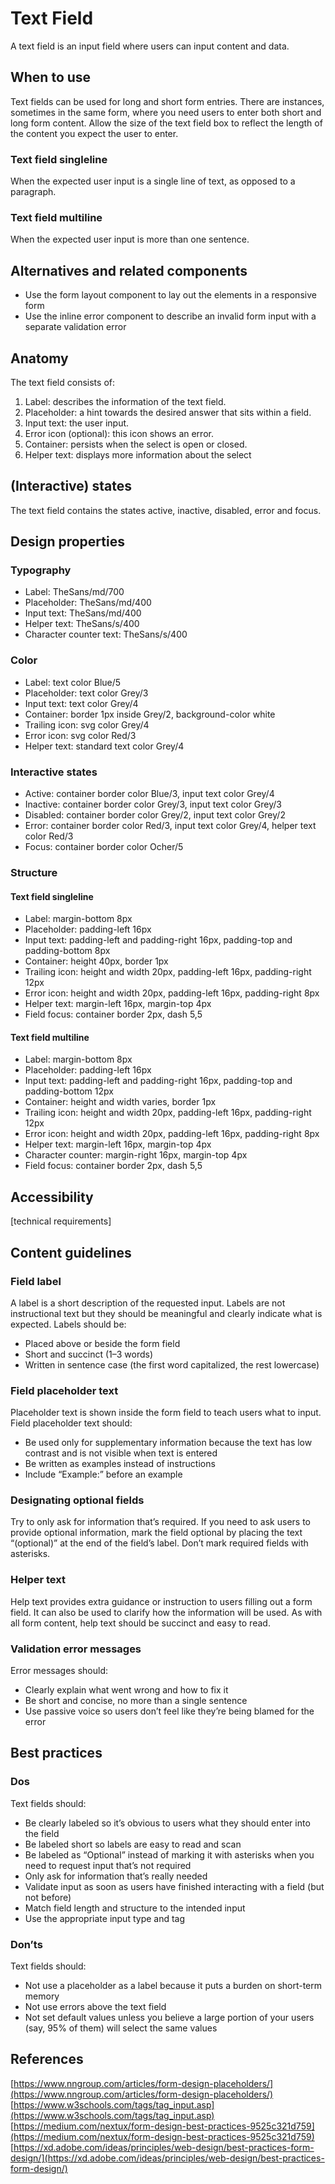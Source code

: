 # Text Field

A text field is an input field where users can input content and data.

## When to use

Text fields can be used for long and short form entries. There are instances, sometimes in the same form, where you need users to enter both short and long form content. Allow the size of the text field box to reflect the length of the content you expect the user to enter.

### Text field singleline

When the expected user input is a single line of text, as opposed to a paragraph.

### Text field multiline

When the expected user input is more than one sentence.

## Alternatives and related components

- Use the form layout component to lay out the elements in a responsive form
- Use the inline error component to describe an invalid form input with a separate validation error

## Anatomy

The text field consists of:

1. Label: describes the information of the text field.
2. Placeholder: a hint towards the desired answer that sits within a field.
3. Input text: the user input.
4. Error icon (optional): this icon shows an error.
5. Container: persists when the select is open or closed.
6. Helper text: displays more information about the select

## (Interactive) states

The text field contains the states active, inactive, disabled, error and focus.

## Design properties

### Typography

- Label: TheSans/md/700
- Placeholder: TheSans/md/400
- Input text: TheSans/md/400
- Helper text: TheSans/s/400
- Character counter text: TheSans/s/400

### Color

- Label: text color Blue/5
- Placeholder: text color Grey/3
- Input text: text color Grey/4
- Container: border 1px inside Grey/2, background-color white
- Trailing icon: svg color Grey/4
- Error icon: svg color Red/3
- Helper text: standard text color Grey/4

### Interactive states

- Active: container border color Blue/3, input text color Grey/4
- Inactive: container border color Grey/3, input text color Grey/3
- Disabled: container border color Grey/2, input text color Grey/2
- Error: container border color Red/3, input text color Grey/4, helper text color Red/3
- Focus: container border color Ocher/5

### Structure

#### Text field singleline

- Label: margin-bottom 8px
- Placeholder: padding-left 16px
- Input text: padding-left and padding-right 16px, padding-top and padding-bottom 8px
- Container: height 40px, border 1px
- Trailing icon: height and width 20px, padding-left 16px, padding-right 12px
- Error icon: height and width 20px, padding-left 16px, padding-right 8px
- Helper text: margin-left 16px, margin-top 4px
- Field focus: container border 2px, dash 5,5

#### Text field multiline

- Label: margin-bottom 8px
- Placeholder: padding-left 16px
- Input text: padding-left and padding-right 16px, padding-top and padding-bottom 12px
- Container: height and width varies, border 1px
- Trailing icon: height and width 20px, padding-left 16px, padding-right 12px
- Error icon: height and width 20px, padding-left 16px, padding-right 8px
- Helper text: margin-left 16px, margin-top 4px
- Character counter: margin-right 16px, margin-top 4px
- Field focus: container border 2px, dash 5,5

## Accessibility

[technical requirements]

## Content guidelines

### Field label

A label is a short description of the requested input. Labels are not instructional text but they should be meaningful and clearly indicate what is expected. Labels should be:

- Placed above or beside the form field
- Short and succinct (1–3 words)
- Written in sentence case (the first word capitalized, the rest lowercase)

### Field placeholder text

Placeholder text is shown inside the form field to teach users what to input. Field placeholder text should:

- Be used only for supplementary information because the text has low contrast and is not visible when text is entered
- Be written as examples instead of instructions
- Include “Example:” before an example

### Designating optional fields

Try to only ask for information that’s required. If you need to ask users to provide optional information, mark the field optional by placing the text “(optional)” at the end of the field’s label. Don’t mark required fields with asterisks.

### Helper text

Help text provides extra guidance or instruction to users filling out a form field. It can also be used to clarify how the information will be used. As with all form content, help text should be succinct and easy to read.

### Validation error messages

Error messages should:

- Clearly explain what went wrong and how to fix it
- Be short and concise, no more than a single sentence
- Use passive voice so users don’t feel like they’re being blamed for the error

## Best practices

### Dos

Text fields should:

- Be clearly labeled so it’s obvious to users what they should enter into the field
- Be labeled short so labels are easy to read and scan
- Be labeled as “Optional” instead of marking it with asterisks when you need to request input that’s not required
- Only ask for information that’s really needed
- Validate input as soon as users have finished interacting with a field (but not before)
- Match field length and structure to the intended input
- Use the appropriate input type and tag

### Don’ts

Text fields should:

- Not use a placeholder as a label because it puts a burden on short-term memory
- Not use errors above the text field
- Not set default values unless you believe a large portion of your users (say, 95% of them) will select the same values

## References

[https://www.nngroup.com/articles/form-design-placeholders/](https://www.nngroup.com/articles/form-design-placeholders/)
[https://www.w3schools.com/tags/tag_input.asp](https://www.w3schools.com/tags/tag_input.asp)
[https://medium.com/nextux/form-design-best-practices-9525c321d759](https://medium.com/nextux/form-design-best-practices-9525c321d759)
[https://xd.adobe.com/ideas/principles/web-design/best-practices-form-design/](https://xd.adobe.com/ideas/principles/web-design/best-practices-form-design/)
